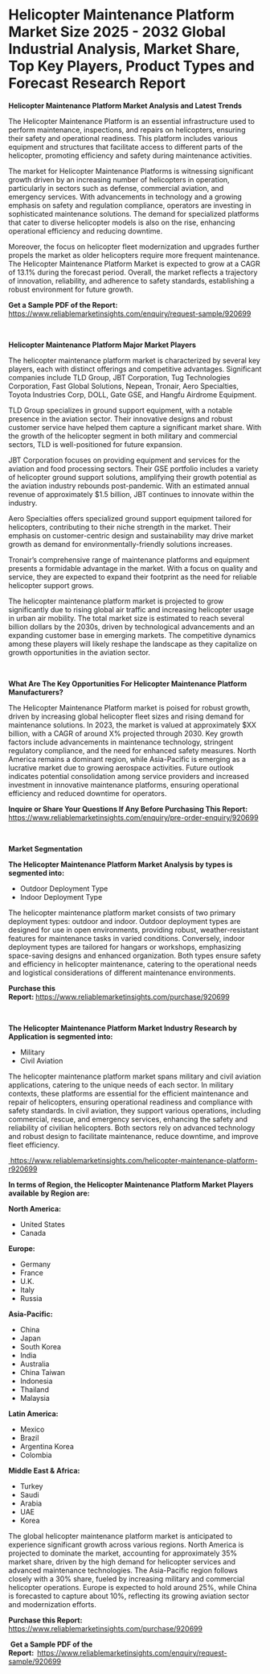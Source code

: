 <p><h1>Helicopter Maintenance Platform Market Size 2025 - 2032 Global Industrial Analysis, Market Share, Top Key Players, Product Types and Forecast Research Report</h1></p><p><strong>Helicopter Maintenance Platform Market Analysis and Latest Trends</strong></p>
<p><p>The Helicopter Maintenance Platform is an essential infrastructure used to perform maintenance, inspections, and repairs on helicopters, ensuring their safety and operational readiness. This platform includes various equipment and structures that facilitate access to different parts of the helicopter, promoting efficiency and safety during maintenance activities. </p><p>The market for Helicopter Maintenance Platforms is witnessing significant growth driven by an increasing number of helicopters in operation, particularly in sectors such as defense, commercial aviation, and emergency services. With advancements in technology and a growing emphasis on safety and regulation compliance, operators are investing in sophisticated maintenance solutions. The demand for specialized platforms that cater to diverse helicopter models is also on the rise, enhancing operational efficiency and reducing downtime.</p><p>Moreover, the focus on helicopter fleet modernization and upgrades further propels the market as older helicopters require more frequent maintenance. The Helicopter Maintenance Platform Market is expected to grow at a CAGR of 13.1% during the forecast period. Overall, the market reflects a trajectory of innovation, reliability, and adherence to safety standards, establishing a robust environment for future growth.</p></p>
<p><strong>Get a Sample PDF of the Report:&nbsp;</strong> <a href="https://www.reliablemarketinsights.com/enquiry/request-sample/920699?utm_campaign=2960&utm_medium=2&utm_source=Github&utm_content=ia&utm_term=17042025&utm_id=helicopter-maintenance-platform">https://www.reliablemarketinsights.com/enquiry/request-sample/920699</a></p>
<p>&nbsp;</p>
<p><strong>Helicopter Maintenance Platform Major Market Players</strong></p>
<p><p>The helicopter maintenance platform market is characterized by several key players, each with distinct offerings and competitive advantages. Significant companies include TLD Group, JBT Corporation, Tug Technologies Corporation, Fast Global Solutions, Nepean, Tronair, Aero Specialties, Toyota Industries Corp, DOLL, Gate GSE, and Hangfu Airdrome Equipment.</p><p>TLD Group specializes in ground support equipment, with a notable presence in the aviation sector. Their innovative designs and robust customer service have helped them capture a significant market share. With the growth of the helicopter segment in both military and commercial sectors, TLD is well-positioned for future expansion.</p><p>JBT Corporation focuses on providing equipment and services for the aviation and food processing sectors. Their GSE portfolio includes a variety of helicopter ground support solutions, amplifying their growth potential as the aviation industry rebounds post-pandemic. With an estimated annual revenue of approximately $1.5 billion, JBT continues to innovate within the industry.</p><p>Aero Specialties offers specialized ground support equipment tailored for helicopters, contributing to their niche strength in the market. Their emphasis on customer-centric design and sustainability may drive market growth as demand for environmentally-friendly solutions increases.</p><p>Tronair’s comprehensive range of maintenance platforms and equipment presents a formidable advantage in the market. With a focus on quality and service, they are expected to expand their footprint as the need for reliable helicopter support grows.</p><p>The helicopter maintenance platform market is projected to grow significantly due to rising global air traffic and increasing helicopter usage in urban air mobility. The total market size is estimated to reach several billion dollars by the 2030s, driven by technological advancements and an expanding customer base in emerging markets. The competitive dynamics among these players will likely reshape the landscape as they capitalize on growth opportunities in the aviation sector.</p></p>
<p>&nbsp;</p>
<p><strong>What Are The Key Opportunities For Helicopter Maintenance Platform Manufacturers?</strong></p>
<p><p>The Helicopter Maintenance Platform market is poised for robust growth, driven by increasing global helicopter fleet sizes and rising demand for maintenance solutions. In 2023, the market is valued at approximately $XX billion, with a CAGR of around X% projected through 2030. Key growth factors include advancements in maintenance technology, stringent regulatory compliance, and the need for enhanced safety measures. North America remains a dominant region, while Asia-Pacific is emerging as a lucrative market due to growing aerospace activities. Future outlook indicates potential consolidation among service providers and increased investment in innovative maintenance platforms, ensuring operational efficiency and reduced downtime for operators.</p></p>
<p><strong>Inquire or Share Your Questions If Any Before Purchasing This Report:</strong> <a href="https://www.reliablemarketinsights.com/enquiry/pre-order-enquiry/920699?utm_campaign=2960&utm_medium=2&utm_source=Github&utm_content=ia&utm_term=17042025&utm_id=helicopter-maintenance-platform">https://www.reliablemarketinsights.com/enquiry/pre-order-enquiry/920699</a></p>
<p>&nbsp;</p>
<p><strong>Market Segmentation</strong></p>
<p><strong>The Helicopter Maintenance Platform Market Analysis by types is segmented into:</strong></p>
<p><ul><li>Outdoor Deployment Type</li><li>Indoor Deployment Type</li></ul></p>
<p><p>The helicopter maintenance platform market consists of two primary deployment types: outdoor and indoor. Outdoor deployment types are designed for use in open environments, providing robust, weather-resistant features for maintenance tasks in varied conditions. Conversely, indoor deployment types are tailored for hangars or workshops, emphasizing space-saving designs and enhanced organization. Both types ensure safety and efficiency in helicopter maintenance, catering to the operational needs and logistical considerations of different maintenance environments.</p></p>
<p><strong>Purchase this Report:&nbsp;</strong><a href="https://www.reliablemarketinsights.com/purchase/920699?utm_campaign=2960&utm_medium=2&utm_source=Github&utm_content=ia&utm_term=17042025&utm_id=helicopter-maintenance-platform">https://www.reliablemarketinsights.com/purchase/920699</a></p>
<p>&nbsp;</p>
<p><strong>The Helicopter Maintenance Platform Market Industry Research by Application is segmented into:</strong></p>
<p><ul><li>Military</li><li>Civil Aviation</li></ul></p>
<p><p>The helicopter maintenance platform market spans military and civil aviation applications, catering to the unique needs of each sector. In military contexts, these platforms are essential for the efficient maintenance and repair of helicopters, ensuring operational readiness and compliance with safety standards. In civil aviation, they support various operations, including commercial, rescue, and emergency services, enhancing the safety and reliability of civilian helicopters. Both sectors rely on advanced technology and robust design to facilitate maintenance, reduce downtime, and improve fleet efficiency.</p></p>
<p><a href="https://www.reliablemarketinsights.com/helicopter-maintenance-platform-r920699?utm_campaign=2960&utm_medium=2&utm_source=Github&utm_content=ia&utm_term=17042025&utm_id=helicopter-maintenance-platform">&nbsp;https://www.reliablemarketinsights.com/helicopter-maintenance-platform-r920699</a></p>
<p><strong>In terms of Region, the Helicopter Maintenance Platform Market Players available by Region are:</strong></p>
<p>
    <p> <strong> North America: </strong>
        <ul>
            <li>United States</li>
            <li>Canada</li>
        </ul>
        </p> 
    <p> <strong> Europe: </strong>
        <ul>
            <li>Germany</li>
            <li>France</li>
            <li>U.K.</li>
            <li>Italy</li>
            <li>Russia</li>
        </ul>
        </p> 
    <p> <strong> Asia-Pacific: </strong>
        <ul>
            <li>China</li>
            <li>Japan</li>
            <li>South Korea</li>
            <li>India</li>
            <li>Australia</li>
            <li>China Taiwan</li>
            <li>Indonesia</li>
            <li>Thailand</li>
            <li>Malaysia</li>
        </ul>
        </p> 
    <p> <strong> Latin America: </strong>
        <ul>
            <li>Mexico</li>
            <li>Brazil</li>
            <li>Argentina Korea</li>
            <li>Colombia</li>
        </ul>
        </p> 
    <p> <strong> Middle East & Africa: </strong>
        <ul>
            <li>Turkey</li>
            <li>Saudi</li>
            <li>Arabia</li>
            <li>UAE</li>
            <li>Korea</li>
        </ul>
    </p>
    </p>
<p><p>The global helicopter maintenance platform market is anticipated to experience significant growth across various regions. North America is projected to dominate the market, accounting for approximately 35% market share, driven by the high demand for helicopter services and advanced maintenance technologies. The Asia-Pacific region follows closely with a 30% share, fueled by increasing military and commercial helicopter operations. Europe is expected to hold around 25%, while China is forecasted to capture about 10%, reflecting its growing aviation sector and modernization efforts.</p></p>
<p><strong>Purchase this Report: </strong><a href="https://www.reliablemarketinsights.com/purchase/920699?utm_campaign=2960&utm_medium=2&utm_source=Github&utm_content=ia&utm_term=17042025&utm_id=helicopter-maintenance-platform">https://www.reliablemarketinsights.com/purchase/920699</a></p>
<p>&nbsp;<strong>Get a Sample PDF of the Report:&nbsp;&nbsp;</strong><a href="https://www.reliablemarketinsights.com/enquiry/request-sample/920699?utm_campaign=2960&utm_medium=2&utm_source=Github&utm_content=ia&utm_term=17042025&utm_id=helicopter-maintenance-platform">https://www.reliablemarketinsights.com/enquiry/request-sample/920699</a></p>
<p><strong></strong></p>
<p><p></p><p></p><p></p></p>